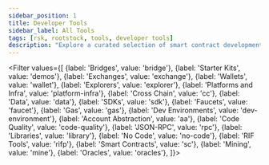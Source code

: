 ```yaml
---
sidebar_position: 1
title: Developer Tools
sidebar_label: All Tools
tags: [rsk, rootstock, tools, developer tools]
description: "Explore a curated selection of smart contract development tools and languages. From the familiar Solidity to Rust or Developer Environments like Hardhat, you'll find everything you need to interact and deploy your smart contracts on Rootstock."
---
```


<Filter
  values={[
    {label: 'Bridges', value: 'bridge'},
    {label: 'Starter Kits', value: 'demos'},
    {label: 'Exchanges', value: 'exchange'},
    {label: 'Wallets', value: 'wallet'},
    {label: 'Explorers', value: 'explorer'},
    {label: 'Platforms and Infra', value: 'platform-infra'},
    {label: 'Cross Chain', value: 'cc'},
    {label: 'Data', value: 'data'},
    {label: 'SDKs', value: 'sdk'},
    {label: 'Faucets', value: 'faucet'},
    {label: 'Gas', value: 'gas'},
    {label: 'Dev Environments', value: 'dev-environment'},
    {label: 'Account Abstraction', value: 'aa'},
    {label: 'Code Quality', value: 'code-quality'},
    {label: 'JSON-RPC', value: 'rpc'},
    {label: 'Libraries', value: 'library'},
    {label: 'No Code', value: 'no-code'},
    {label: 'RIF Tools', value: 'rifp'},
    {label: 'Smart Contracts', value: 'sc'},
    {label: 'Mining', value: 'mine'},
    {label: 'Oracles', value: 'oracles'},
  ]}>
<FilterItem
    value="bridge, exchange"
    title="2 Way Peg App"
    subtitle="bridges"
    color="orange"
    linkHref="/resources/guides/two-way-peg-app/"
    target="_blank"
    linkTitle="Documentation"
    description="Bridge Bitcoin and Rootstock using the 2 Way Peg App."
  />
<FilterItem
    value="bridge, exchange"
    title="Token Bridge"
    subtitle="bridges"
    color="orange"
    linkHref="/resources/guides/tokenbridge/"
    target="_blank"
    linkTitle="Documentation"
    description="Use the Token Bridge to safely and securely move ERC20 tokens from Ethereum to Rootstock and vice-versa."
  />
<FilterItem
    value="dev-environment, sc, platform-infra"
    title="Foundry"
    subtitle="Dev Environments"
    color="orange"
    linkHref="https://dev.rootstock.io/dev-tools/foundry/"
    linkTitle="Deploy Smart Contracts"
    description="Foundry is a smart contract development toolchain, and user-friendly development environment for writing and testing smart contracts in Solidity."
  />
<FilterItem
    value="dev-environment, sc"
    title="Hardhat"
    subtitle="Dev Environments"
    color="orange"
    linkHref="/dev-tools/hardhat/"
    linkTitle="Deploy Smart Contracts"
    description="Hardhat is an Ethereum development environment for developers. It's primarily used in the development of smart contracts for the Rootstock and EVM-compatible chains."
  />
<FilterItem
    value="explorer, sc"
    title="Blockscout Explorer"
    subtitle="Explorers"
    color="orange"
    linkHref="/dev-tools/explorers/blockscout/"
    linkTitle="Use the Explorer"
    description="Blockscout is an open-source tool for exploring transactions on any EVM chain, including Rootstock."
  />
<FilterItem
    value="explorer, sc"
    title="Rootstock Explorer"
    subtitle="Explorers"
    color="orange"
    linkHref="https://explorer.rootstock.io/"
    linkTitle="Use the Explorer"
    description="Explore transactions, blocks, addresses, tokens, stats and interact with smart contracts on the Rootstock Explorer."
  />
<FilterItem
    value="rpc"
    title="RPC API"
    subtitle="json rpc"
    color="orange"
    linkHref="/developers/rpc-api/"
    linkTitle="Make First API Call"
    description="The Rootstock RPC API provides a seamless and intuitive web interface for developers to interact with Rootstock nodes via JSON-RPC methods."
  />
<FilterItem
    value="rpc, smart contracts"
    title="GetBlock"
    subtitle="json rpc"
    color="orange"
    linkHref="https://getblock.io/nodes/rsk/"
    linkTitle="Make First API Call"
    description="GetBlock provides instant connection to blockchain nodes including Rootstock, Bitcoin (BTC), Ethereum (ETH), among others."
  />
<FilterItem
    value="rpc, smart contracts"
    title="NOWNodes"
    subtitle="json rpc"
    color="orange"
    linkHref="https://nownodes.io/nodes/rsk"
    linkTitle="Make First API Call"
    description="NOWNodes is a blockchain-as-a-service enterprise solution that lets users get access to full Nodes and blockbook Explorers via an API."
  />
<FilterItem
    value="rpc, smart contracts"
    title="dRPC"
    subtitle="json rpc"
    color="orange"
    linkHref="https://drpc.org/chainlist/rootstock?utm_source=docs&utm_medium=rootstock"
    linkTitle="Make First API Call"
    description="dRPC provides access to a distributed network of node providers."
  />
<FilterItem
    value="wallet, sc"
    title="MetaMask"
    subtitle="wallets"
    color="orange"
    linkHref="/dev-tools/wallets/metamask/"
    linkTitle="Use MetaMask"
    description="Learn how to create, and add Rootstock tokens to MetaMask."
  />
<FilterItem
    value="wallet, sc"
    title="Rootstock Wallets"
    subtitle="wallets"
    color="orange"
    linkHref="/dev-tools/wallets/"
    linkTitle="Use Wallets"
    description="View all Rootstock Wallets."
  />
<FilterItem
    value="bridge, exchange"
    title="Sovryn Fast BTC"
    subtitle="bridges"
    color="orange"
    linkHref="https://wiki.sovryn.com/en/sovryn-dapp/bridge"
    linkTitle="Get RBTC"
    description="Sovryn is a non-custodial and permissionless smart contract based system for Bitcoin lending, borrowing and margin trading."
  />
<FilterItem
    value="bridge, exchange"
    title="RBTC Exchanges"
    subtitle="Exchanges"
    color="orange"
    linkHref="https://rootstock.io/rbtc/"
    linkTitle="Get RBTC"
    description="Exchanges and Bridges to get RBTC."
  />
<FilterItem
    value="bridge, exchange, rifp"
    title="RIF Exchanges"
    subtitle="Exchanges"
    color="orange"
    linkHref="https://rif.technology/rif-token/"
    linkTitle="Get RIF Tokens"
    description="Exchanges and Bridges to get the RIF Token."
  />
<FilterItem
    value="exchange"
    title="RIF on Chain"
    subtitle="Exchanges"
    color="orange"
    linkHref="https://dapp.rifonchain.com/ipfs/QmWpKDzJ9fUECiiYkGHxqEXKh3CRUEzfvTxYoQonxFBK61/"
    linkTitle="Get Started"
    description="Access crypto collaterized digital dollars to save, spend & send. Get RIF, USDRIF, MOC, RIF Pro, etc."
  />
<FilterItem
    value="bridge, exchange, rifp"
    title="Flyover"
    subtitle="bridges"
    color="orange"
    linkHref="https://dapp.flyover.rif.technology/"
    linkTitle="Get RBTC"
    description="The Flyover protocol performs fast peg-ins and peg-outs between Bitcoin and Rootstock networks."
  />
<FilterItem
    value="data"
    title="The Graph"
    subtitle="data & analytics"
    color="orange"
    linkHref="/dev-tools/thegraph/"
    linkTitle="Access on-chain data"
    description="Get historical data on smart contracts when building dApps."
  />
<FilterItem
    value="data"
    title="Covalent"
    subtitle="data & analytics"
    color="orange"
    linkHref="https://www.covalenthq.com/docs/networks/rootstock/?utm_source=rootstock&utm_medium=partner-docs"
    linkTitle="Access on-chain data"
    description="Covalent is a hosted blockchain data solution providing access to historical and current on-chain data for 100+ supported blockchains, including Rootstock."
  />
<FilterItem
    value="data"
    title="DefiLlama"
    subtitle="data & analytics"
    color="orange"
    linkHref="https://defillama.com/chain/Rootstock"
    linkTitle="Access on-chain data"
    description="DefiLlama is the largest Total Value Locked (TVL) aggregator in the DeFi space. It assesses the TVL by taking into account the worth of tokens locked within the contracts of a protocol or platform."
  />
<FilterItem
    value="data"
    title="Tenderly"
    subtitle="data & analytics"
    color="orange"
    linkHref="https://tenderly.co/"
    linkTitle="Access on-chain data"
    description="Tenderly helps developers build, monitor, and improve smart contracts by providing a set of tools to boost productivity, save time, and ensure efficient smart contracts functionality."
  />
<FilterItem
    value="platform-infra, sc, sdk"
    title="Thirdweb"
    subtitle="platforms"
    color="orange"
    linkHref="https://thirdweb.com/"
    linkTitle="Use Thirdweb"
    description="Thirdweb is a Full-stack web3 development tools, production-grade infrastructure platform for developers to build on Rootstockk."
  />
<FilterItem
    value="platform-infra, sc"
    title="useDApp"
    subtitle="platforms"
    color="orange"
    linkHref="https://usedapp.io/"
    linkTitle="Build with useDApp"
    description="Build a dApp on Rootstock using useDApp React library."
  />
<FilterItem
    value="no-code, platform-infra, sc"
    title="Forward Protocol"
    subtitle="no-code"
    color="orange"
    linkHref="https://forwardprotocol.io/"
    linkTitle="Build a NoCode dApp"
    description="Build a dApp on Rootstock using Forward Protocol's NoCode Tools."
  />
<FilterItem
    value="library, sdk, rifp, abs"
    title="RIF Relay"
    subtitle="sdks"
    color="orange"
    linkHref="/developers/integrate/rif-relay/"
    linkTitle="Integrate RIF Relay"
    description="RIF Relay is a secure sponsored transaction system that enables users to pay transaction fees using ERC-20 tokens."
  />
<FilterItem
    value="dev-environment, sc"
    title="Remix"
    subtitle="Dev Environments"
    color="orange"
    linkHref="https://remix.ethereum.org/"
    linkTitle="Deploy Smart Contracts"
    description="Compile, Interact and Deploy Smart Contracts using Remix."
  />
<FilterItem
    value="library, sdk, wallet, rifp"
    title="RIF Wallet"
    subtitle="sdks"
    color="orange"
    linkHref="/developers/libraries/rif-wallet-libs/"
    linkTitle="Integrate RIF Wallet"
    description="RIF wallet is a fully programmable and extensible DeFi wallet enabling developers and businesses to build intuitive and secure mobile-first Web3 experiences for their end-users."
  />
<FilterItem
    value="gas"
    title="Gas Station"
    subtitle="gas"
    color="orange"
    linkHref="https://rskgasstation.info/?AspxAutoDetectCookieSupport=1"
    linkTitle="View Gas Price"
    description="Rootstock Gas Station."
  />
<FilterItem
    value="data"
    title="Rootstock Stats"
    subtitle="data & analytics"
    color="orange"
    linkHref="https://stats.rootstock.io/"
    linkTitle="View Stats"
    description="Rootstock Stats."
  />
<FilterItem
    value="faucet"
    title="Rootstock Faucet"
    subtitle="faucets"
    color="orange"
    linkHref="https://faucet.rootstock.io/"
    linkTitle="Get tRBTC"
    description="Get tRBTC on the Rootstock Testnet Faucet."
  />
<FilterItem
    value="faucet, rifp"
    title="RIF Testnet Faucet"
    subtitle="faucets"
    color="orange"
    linkHref="https://faucet.rifos.org/"
    linkTitle="Get tRIF"
    description="Get tRIF on the RIF Testnet Faucet"
  />
<FilterItem
    value="library, sc"
    title="Ethers.js"
    subtitle="library"
    color="orange"
    linkHref="https://web3js.readthedocs.io/en/v1.10.0/"
    linkTitle="Use Ethers.js Library"
    description="A library for Interacting with the Rootstock Virtual Machine."
  />
<FilterItem
    value="library, sc"
    title="Web3.js"
    subtitle="library"
    color="orange"
    linkHref="https://docs.ethers.org/v5/"
    linkTitle="Use Web3.js Library"
    description="A library for Interacting with the Rootstock Virtual Machine."
  />
<FilterItem
    value="library, sdk, rifp"
    title="RNS"
    subtitle="name service"
    color="orange"
    linkHref="https://rif.technology/products/#rns"
    linkTitle="Register a Domain Name"
    description="RNS provides an architecture which enables the identification of blockchain addresses by human-readable names."
  />
<FilterItem
    value="code-quality, testing, sc"
    title="SolidityScan"
    subtitle="code quality"
    color="orange"
    linkHref="https://solidityscan.com/"
    linkTitle="Secure Smart Contracts"
    description="Secure your smart contracts on Rootstock, and get accurate security audit results and detailed reports."
  />
<FilterItem
    value="code-quality, testing, sc"
    title="Slither"
    subtitle="code quality"
    color="orange"
    linkHref="https://github.com/crytic/slither"
    linkTitle="Analyse Smart Contracts"
    description="Slither built with Solidity & Vyper static analysis framework written in Python3, enables developers to find vulnerabilities, enhance their code comprehension, and quickly prototype custom analyses."
  />
<FilterItem
    value="code-quality, testing, sc"
    title="Sourcify"
    subtitle="code quality"
    color="orange"
    linkHref="https://sourcify.dev"
    linkTitle="Verify Smart Contracts"
    description="Verify smart contracts on Rootstock, Sourcify enables transparent and human-readable smart contract interactions through automated Solidity contract verification, contract metadata."
  />
<FilterItem
    value="sc, rollups, aa, platform-infra"
    title="Gelato"
    subtitle="infra"
    color="orange"
    linkHref="https://gelato.network"
    linkTitle="Deploy Rollups"
    description="Deploy production-grade & fully-serviced L2 rollups on Rootstock, natively integrated with tools like oracles, bridges, data indexers and Account Abstraction."
  />
<FilterItem
    value="mine, platform-infra"
    title="Antpool"
    subtitle="mining"
    color="orange"
    linkHref="https://www.antpool.com/home"
    linkTitle="Start Mining"
    description="Start mining with Antpool."
  />
<FilterItem
    value="platform-infra"
    title="Vottun"
    subtitle="infra"
    color="orange"
    linkHref="https://vottun.com"
    linkTitle="Get Started"
    description="Vottun interoperable multi-blockchain architecture is built to make it easy to develop Web3 applications without the need to understand much of the underlying blockchain technology."
  />
<FilterItem
    value="platform-infra"
    title="WakeUp Labs"
    subtitle="infra"
    color="orange"
    linkHref="https://platform.wakeuplabs.io"
    linkTitle="Get Started"
    description="WakeUp Labs is a software development studio that assists EVM-Compatible Blockchains, DAOs and traditional organizations in overcoming technical challenges and expediting product development."
  />
<FilterItem
    value="bridge, sc"
    title="Wormhole"
    subtitle="Cross-chain Bridges"
    color="orange"
    linkHref="https://docs.wormhole.com/wormhole"
    linkTitle="Start Building"
    description="Build and Deploy a Multi-chain dApp on Rootstock."
  />
<FilterItem
    value="data, sc"
    title="Envio"
    subtitle="data"
    color="orange"
    linkHref="https://envio.dev/"
    linkTitle="Access on-chain data"
    description="Get on-chain data when building dApps on Rootstock."
  />
<FilterItem
    value="mine"
    title="F2Pool"
    subtitle="mining"
    color="orange"
    linkHref="https://www.f2pool.com/"
    linkTitle="Start Mining"
    description="Mining Pool on Rootstock."
  />
<FilterItem
    value="mine"
    title="ViaBTC"
    subtitle="mining"
    color="orange"
    linkHref="https://www.viabtc.com/"
    linkTitle="Start Mining"
    description="Mining Pool on Rootstock."
  />
<FilterItem
    value="mine"
    title="Luxor"
    subtitle="mining"
    color="orange"
    linkHref="https://luxor.tech/mining"
    linkTitle="Start Mining"
    description="Mining Pool on Rootstock."
  />
<FilterItem
    value="mine"
    title="BraiinsPool"
    subtitle="mining"
    color="orange"
    linkHref="https://braiins.com/pool"
    linkTitle="Start Mining"
    description="Mining Pool on Rootstock."
  />
<FilterItem
    value="bridge"
    title="Chainport"
    subtitle="Cross-Chain Bridge"
    color="orange"
    linkHref="https://www.chainport.io/"
    linkTitle="Get Started"
    description="Cross-chain bridge integrated with Rootstock."
  />
<FilterItem
    value="data"
    title="Tres Finance"
    subtitle="Accounting"
    color="orange"
    linkHref="https://tres.finance/"
    linkTitle="Get Started"
    description="Web3 Accounting, Auditing, and Reporting on Rootstock."
  />
<FilterItem
    value="demos, sc"
    title="Wagmi Starter Kit"
    subtitle="Demos"
    color="orange"
    linkHref="https://github.com/rsksmart/rsk-wagmi-starter-kit"
    linkTitle="Use the Kit"
    description="This starter kit provides a foundation for building decentralized applications (dApps) on the Rootstock blockchain using React, Wagmi and Shadcn libraries."
  />
<FilterItem
    value="demos, sc"
    title="Hardhat Starter Kit"
    subtitle="Demos"
    color="orange"
    linkHref="https://github.com/rsksmart/rootstock-hardhat-starterkit"
    linkTitle="Use the Kit"
    description="Rootstock Hardhat starter."
  />
<FilterItem
    value="demos, sdk, sc, aa"
    title="Account Abstraction Kit"
    subtitle="Demos"
    color="orange"
    linkHref="https://github.com/rsksmart/rsk-wagmi-starter-kit/tree/aa-sdk"
    linkTitle="Use the Kit"
    description="Account Abstraction Starter dApp using Etherspot."
  />
<FilterItem
    value="sdk, sc, aa, platform-infra"
    title="Etherspot"
    subtitle="Account Abstraction"
    color="orange"
    linkHref="https://etherspot.io/"
    linkTitle="Use Etherspot"
    description="Account Abstraction Development on Rootstock."
  />
<FilterItem
    value="demos, sc"
    title="dApp Automation"
    subtitle="Demos"
    color="orange"
    linkHref="/resources/tutorials/dapp-automation-cucumber/"
    linkTitle="Automate dApps"
    description="Learn how to automate dApp using Cucumber and Playwright."
  />
<FilterItem
    value="sc, oracles, data"
    title="Umbrella Network"
    subtitle="Oracles"
    color="orange"
    linkHref="https://umb.network/"
    linkTitle="Access On-chain Data"
    description="Access On-Chain data for your smart contracts on Rootstock."
  />
<FilterItem
    value="sc, oracles, data"
    title="Redstone Finance"
    subtitle="Oracles"
    color="orange"
    linkHref="https://redstone.finance/"
    linkTitle="Access On-chain Data"
    description="Access On-Chain data for your smart contracts on Rootstock."
  />
  <FilterItem
    value="cc, data"
    title="Router Protocol"
    subtitle="Cross Chain Bridges"
    color="orange"
    linkHref="https://routerprotocol.com/"
    linkTitle="Build Cross Chain dApps"
    description="Router Protocol is a layer-1 blockchain enabling chain abstraction."
  />
</Filter>
